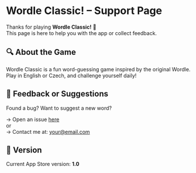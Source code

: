 # Wordle Classic! – Support Page

Thanks for playing **Wordle Classic!** 🎉  
This page is here to help you with the app or collect feedback.

## 🔍 About the Game
Wordle Classic is a fun word-guessing game inspired by the original Wordle. Play in English or Czech, and challenge yourself daily!

## 💬 Feedback or Suggestions
Found a bug? Want to suggest a new word?

→ Open an issue [here](https://github.com/yourusername/wordle-support/issues)  
or  
→ Contact me at: your@email.com

## 📱 Version
Current App Store version: **1.0**
